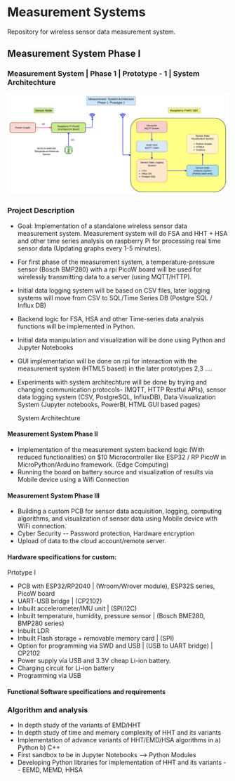 # Measurement Systems

Repository for wireless sensor data measurement system. 




## Measurement System Phase I

### Measurement System | Phase 1 | Prototype - 1 | System Architechture

![System Architechture](Project_library/Measurement_System_Phase_01/Images_Diagrams_Schematics/Images_Schematics/MS1_Phase1_P1_Sys_Architechture_V1.jpg)

### Project Description

- Goal: Implementation of a standalone wireless sensor data measurement system. Measurement system will do FSA and HHT + HSA  and other time series analysis on raspberry Pi for processing real time sensor data (Updating graphs every 1-5 minutes). 

- For first phase of the measurement system, a temperature-pressure sensor (Bosch BMP280) with a rpi PicoW board will be used for wirelessly transmitting data to a server (using MQTT/HTTP).
- Initial data logging system will be based on CSV files, later logging systems will move from CSV to SQL/Time Series DB (Postgre SQL / Influx DB)
- Backend logic for FSA, HSA and other Time-series data analysis functions will be implemented in Python.
- Initial data manipulation and visualization will be done using Python and Jupyter Notebooks
- GUI implementation will be done on rpi for interaction with the measurement system (HTML5 based) in the later prototypes 2,3 ....
- Experiments with system architechture will be done by trying and changing communication protocols- (MQTT, HTTP Restful APIs), sensor data logging system (CSV, PostgreSQL, InfluxDB), Data Visualization System (Jupyter notebooks, PowerBI, HTML GUI based pages)

  System Architechture


#### Measurement System Phase II

- Implementation of the measurement system backend logic (With reduced functionalities) on $10 Microcontroller like ESP32 / RP PicoW in MicroPython/Arduino framework. (Edge Computing)
- Running the board on battery source and visualization of results via Mobile device using a Wifi Connection

#### Measurement System Phase III

- Building a custom PCB for sensor data acquisition, logging, computing algorithms, and visualization of sensor data using Mobile device with WiFi connection.
- Cyber Security -- Password protection, Hardware encryption
- Upload of data to the cloud account/remote server.


#### Hardware specifications for custom:

  Prtotype I

  - PCB with ESP32/RP2040 | (Wroom/Wrover module), ESP32S series, PicoW board
  - UART-USB bridge | (CP2102)
  - Inbuilt accelerometer/IMU unit | (SPI/I2C)
  - Inbuilt temperature, humidity, pressure sensor | (Bosch BME280, BMP280 series)
  - Inbuilt LDR
  - Inbuilt Flash storage + removable memory card | (SPI)
  - Option for programming via SWD and USB | (USB to UART bridge) | CP2102
  - Power supply via USB and 3.3V cheap Li-ion battery.
  - Charging circuit for Li-ion battery
  - Programming via USB

#### Functional Software specifications and requirements

### Algorithm and analysis

- In depth study of the variants of EMD/HHT
- In depth study of time and memory complexity of HHT and its variants
- Implementation of advance variants of HHT/EMD/HSA algorithms in a) Python b) C++
- First sandbox to be in Jupyter Notebooks --> Python Modules
- Developing Python libraries for implementation of HHT and its variants  -- EEMD, MEMD, HHSA






